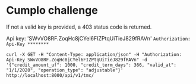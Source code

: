 # Cumplo challenge

If not a valid key is provided, a 403 status code is returned.

Api key: 'SWvVO8RF.ZoqHc8jCYel6FIZPtqUiTieJ829fRAVn'
`Authorization: Api-Key ********`

`curl -X GET -H "Content-Type: application/json" -H "Authorization: Api-Key SWvVO8RF.ZoqHc8jCYel6FIZPtqUiTieJ829fRAVn" -d '{"credit_amount_uf": 1000, "credit_term_days": 366, "valid_at": "1/1/2020", "operation_type": "adjustable"}' http://localhost:8000/api/v1/tmc/`
